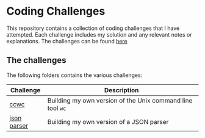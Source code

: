# Coding Challenges
This repository contains a collection of coding challenges that I have attempted. Each challenge includes my solution and any relevant notes or explanations. The challenges can be found [here](https://codingchallenges.fyi/challenges/intro)

## The challenges
The following folders contains the various challenges:

| Challenge | Description |
| --------- | ----------- |
|[ccwc](https://github.com/DanielMusau/Coding-Challenges/tree/main/ccwc)   | Building my own version of the Unix command line tool `wc` |
|[json parser](https://github.com/DanielMusau/Coding-Challenges/tree/main/json_parser) | Building my own version of a JSON parser |